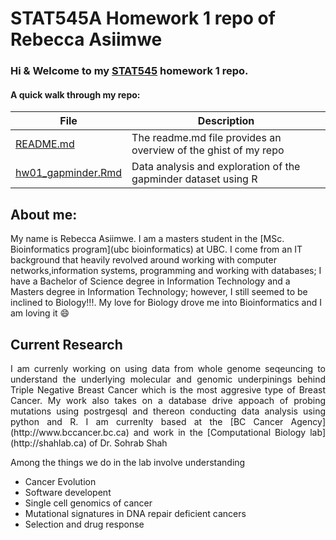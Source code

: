 # STAT545A Homework 1 repo of Rebecca Asiimwe 

### Hi & Welcome to my [STAT545](https://github.com/STAT545-UBC) homework 1 repo. 

#### A quick walk through my repo:

|   **File**   | **Description** |
|----------------|------------|
|[README.md](https://github.com/STAT545-UBC-students/hw01-rasiimwe/blob/master/README.md)|The readme.md file provides an overview of the ghist of my repo |
|[hw01_gapminder.Rmd](https://github.com/STAT545-UBC-students/hw01-rasiimwe/blob/master/hw01_gapminder.Rmd)      | Data analysis and exploration of the gapminder dataset using R   |

## About me:

My name is Rebecca Asiimwe. I am a masters student in the [MSc. Bioinformatics program](ubc bioinformatics) at UBC. I come from an IT background that heavily revolved around working with computer networks,information systems, programming and working with databases; I have a Bachelor of Science degree in Information Technology and a Masters degree in Information Technology; however, I still seemed to be inclined to Biology!!!. My love for Biology drove me into Bioinformatics and I am loving it :smile:

## Current Research
<p align = "justify"> I am currenly working on using data from whole genome seqeuncing to understand the underlying molecular and genomic underpinings behind Triple Negative Breast Cancer which is the most aggresive type of Breast Cancer. My work also takes on a database drive appoach of probing mutations using postrgesql and thereon conducting data analysis using python and R. I am currenlty based at the [BC Cancer Agency](http://www.bccancer.bc.ca) and work in the [Computational Biology lab](http://shahlab.ca) of Dr. Sohrab Shah</p> 
Among the things we do in the lab involve understanding

* Cancer Evolution
* Software developent
* Single cell genomics of cancer
* Mutational signatures in DNA repair deficient cancers
* Selection and drug response


